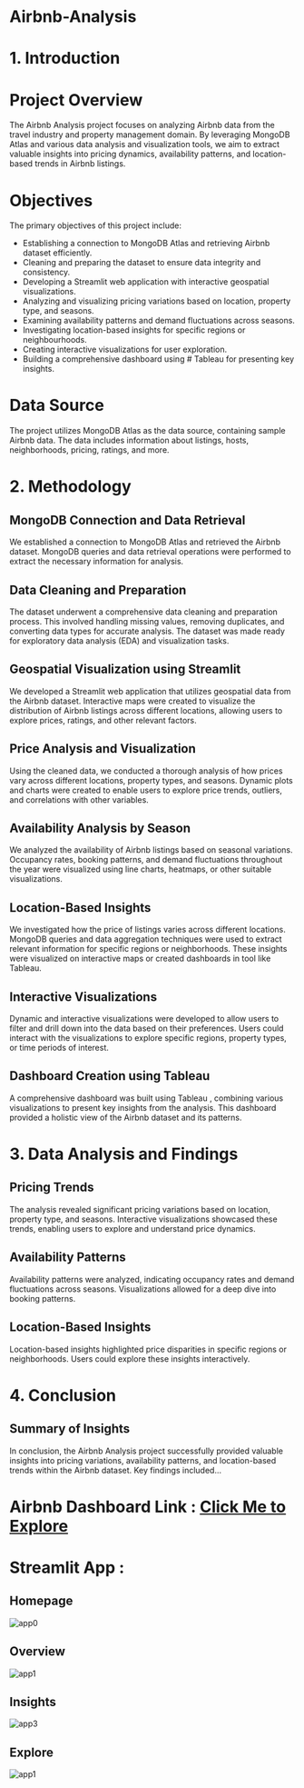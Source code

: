 # Airbnb-Analysis

# 1. Introduction 

# Project Overview
The Airbnb Analysis project focuses on analyzing Airbnb data from the travel industry and property management domain. By leveraging MongoDB Atlas and various data analysis and visualization tools, we aim to extract valuable insights into pricing dynamics, availability patterns, and location-based trends in Airbnb listings.

# Objectives
The primary objectives of this project include:

* Establishing a connection to MongoDB Atlas and retrieving Airbnb dataset efficiently.
* Cleaning and preparing the dataset to ensure data integrity and consistency.
* Developing a Streamlit web application with interactive geospatial visualizations.
* Analyzing and visualizing pricing variations based on location, property type, and seasons.
* Examining availability patterns and demand fluctuations across seasons.
* Investigating location-based insights for specific regions or neighbourhoods.
* Creating interactive visualizations for user exploration.
* Building a comprehensive dashboard using # Tableau for presenting key insights.

# Data Source
The project utilizes MongoDB Atlas as the data source, containing sample Airbnb data. The data includes information about listings, hosts, neighborhoods, pricing, ratings, and more.

# 2. Methodology
## MongoDB Connection and Data Retrieval
We established a connection to MongoDB Atlas and retrieved the Airbnb dataset. MongoDB queries and data retrieval operations were performed to extract the necessary information for analysis.

## Data Cleaning and Preparation
The dataset underwent a comprehensive data cleaning and preparation process. This involved handling missing values, removing duplicates, and converting data types for accurate analysis. The dataset was made ready for exploratory data analysis (EDA) and visualization tasks.

## Geospatial Visualization using Streamlit
We developed a Streamlit web application that utilizes geospatial data from the Airbnb dataset. Interactive maps were created to visualize the distribution of Airbnb listings across different locations, allowing users to explore prices, ratings, and other relevant factors.

## Price Analysis and Visualization
Using the cleaned data, we conducted a thorough analysis of how prices vary across different locations, property types, and seasons. Dynamic plots and charts were created to enable users to explore price trends, outliers, and correlations with other variables.

## Availability Analysis by Season
We analyzed the availability of Airbnb listings based on seasonal variations. Occupancy rates, booking patterns, and demand fluctuations throughout the year were visualized using line charts, heatmaps, or other suitable visualizations.

## Location-Based Insights
We investigated how the price of listings varies across different locations. MongoDB queries and data aggregation techniques were used to extract relevant information for specific regions or neighborhoods. These insights were visualized on interactive maps or created dashboards in tool like Tableau.

## Interactive Visualizations
Dynamic and interactive visualizations were developed to allow users to filter and drill down into the data based on their preferences. Users could interact with the visualizations to explore specific regions, property types, or time periods of interest.

## Dashboard Creation using Tableau
A comprehensive dashboard was built using Tableau , combining various visualizations to present key insights from the analysis. This dashboard provided a holistic view of the Airbnb dataset and its patterns.

# 3. Data Analysis and Findings
## Pricing Trends
The analysis revealed significant pricing variations based on location, property type, and seasons. Interactive visualizations showcased these trends, enabling users to explore and understand price dynamics.

## Availability Patterns
Availability patterns were analyzed, indicating occupancy rates and demand fluctuations across seasons. Visualizations allowed for a deep dive into booking patterns.

## Location-Based Insights
Location-based insights highlighted price disparities in specific regions or neighborhoods. Users could explore these insights interactively.

# 4. Conclusion
## Summary of Insights
In conclusion, the Airbnb Analysis project successfully provided valuable insights into pricing variations, availability patterns, and location-based trends within the Airbnb dataset. Key findings included...

# Airbnb Dashboard Link : [Click Me to Explore](https://public.tableau.com/views/Airbnb_pro/Dashboard1?:language=en-US&publish=yes&:sid=&:display_count=n&:origin=viz_share_link)

# Streamlit App :

## Homepage 
![app0](https://github.com/Clintonnick3/DS_Airbnb-Analysis/assets/129974527/ee393df1-3c69-4e80-90ff-b593602d8474)

## Overview 
![app1](https://github.com/Clintonnick3/DS_Airbnb-Analysis/assets/129974527/af6c8ae0-493a-491c-a546-05a0cefd27bc)

## Insights
![app3](https://github.com/Clintonnick3/DS_Airbnb-Analysis/assets/129974527/563f80d7-7063-4568-8c8a-a11e38164839)

## Explore
![app1](https://github.com/Clintonnick3/DS_Airbnb-Analysis/assets/129974527/af6c8ae0-493a-491c-a546-05a0cefd27bc)


